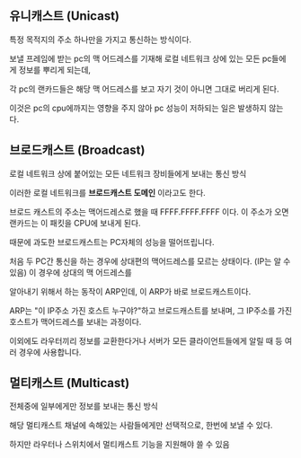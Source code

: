 ## 유니캐스트 (Unicast)
  
  
  특정 목적지의 주소 하나만을 가지고 통신하는 방식이다.
  
  보낼 프레임에 받는 pc의 맥 어드레스를 기재해 로컬 네트워크 상에 있는 모든 pc들에게 정보를 뿌리게 되는데,
  
  각 pc의 랜카드들은 해당 맥 어드레스를 보고 자기 것이 아니면 그대로 버리게 된다. 
  
  이것은 pc의 cpu에까지는 영향을 주지 않아 pc 성능이 저하되는 일은 발생하지 않는다.
  
  
## 브로드캐스트 (Broadcast)
  
  로컬 네트워크 상에 붙어있는 모든 네트워크 장비들에게 보내는 통신 방식
  
  이러한 로컬 네트워크를 **브로드캐스트 도메인** 이라고도 한다.
  
  브로드 캐스트의 주소는 맥어드레스로 했을 때 FFFF.FFFF.FFFF 이다. 이 주소가 오면 랜카드는 이 패킷을 CPU에 보내게 된다.
  
  때문에 과도한 브로드캐스트는 PC자체의 성능을 떨어뜨립니다.
  
  처음 두 PC간 통신을 하는 경우에 상대편의 맥어드레스를 모르는 상태이다. (IP는 알 수 있음) 이 경우에 상대의 맥 어드레스를
  
  알아내기 위해서 하는 동작이 ARP인데, 이 ARP가 바로 브로드캐스트이다.
  
  ARP는 "이 IP주소 가진 호스트 누구야?"하고 브로드캐스트를 보내며, 그 IP주소를 가진 호스트가 맥어드레스를 보내는 과정이다.
  
  이외에도 라우터끼리 정보를 교환한다거나 서버가 모든 클라이언트들에게 알릴 때 등 여러 경우에 사용합니다.
  
  
## 멀티캐스트 (Multicast)
  
  전체중에 일부에게만 정보를 보내는 통신 방식
  
  해당 멀티캐스트 채널에 속해있는 사람들에게만 선택적으로, 한번에 보낼 수 있다.
  
  하지만 라우터나 스위치에서 멀티캐스트 기능을 지원해야 쓸 수 있음
  
  

  
  
  
  

 
